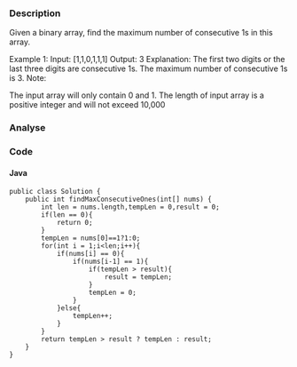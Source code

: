 ### Description
Given a binary array, find the maximum number of consecutive 1s in this array.

Example 1:
Input: [1,1,0,1,1,1]
Output: 3
Explanation: The first two digits or the last three digits are consecutive 1s.
    The maximum number of consecutive 1s is 3.
Note:

The input array will only contain 0 and 1.
The length of input array is a positive integer and will not exceed 10,000


### Analyse

### Code

#### Java
```
public class Solution {
    public int findMaxConsecutiveOnes(int[] nums) {
        int len = nums.length,tempLen = 0,result = 0;
        if(len == 0){
            return 0;
        }
        tempLen = nums[0]==1?1:0;
        for(int i = 1;i<len;i++){
            if(nums[i] == 0){
                if(nums[i-1] == 1){
                    if(tempLen > result){
                        result = tempLen;
                    }
                    tempLen = 0;
                }
            }else{
                tempLen++;
            }
        }
        return tempLen > result ? tempLen : result;
    }
}

```
